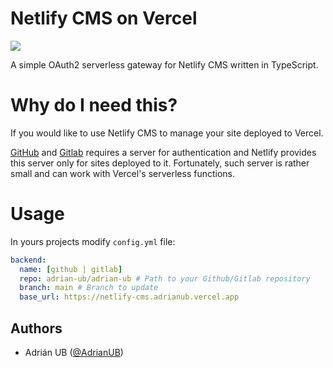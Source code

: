 # Netlify CMS on Vercel

![](https://banners.adrianub.vercel.app/Netlify%20CMS%20on%20Vercel.png?type=package&theme=dark&description=Use+Netlify+CMS+for+sites+hosted+on+Vercel&images=netlify&widths=250&heights=250&images=vercel&widths=250&heights=250&pattern=architect&md=1&showWatermark=1&fontSize=100px)

A simple OAuth2 serverless gateway for Netlify CMS written in TypeScript.

# Why do I need this?

If you would like to use Netlify CMS to manage your site deployed to Vercel.

[GitHub](https://github.com) and [Gitlab](https://gitlab.com) requires a server for authentication and Netlify provides this server only for sites deployed to it. Fortunately, such server is rather small and can work with Vercel's serverless functions.

# Usage

In yours projects modify `config.yml` file:

```yaml
backend:
  name: [github | gitlab]
  repo: adrian-ub/adrian-ub # Path to your Github/Gitlab repository
  branch: main # Branch to update
  base_url: https://netlify-cms.adrianub.vercel.app
```

## Authors

- Adrián UB ([@AdrianUB](https://twitter.com/AdrianUB))
